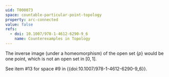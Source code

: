 ```yaml
---
uid: T000073
space: countable-particular-point-topology
property: arc-connected
value: false
refs:
  - doi: 10.1007/978-1-4612-6290-9_6
    name: Counterexamples in Topology
---
```

The inverse image (under a homeomorphism) of the open set $\{p\}$ would be one point, which is not an open set in $[0,1]$.

See item #13 for space #9 in {{doi:10.1007/978-1-4612-6290-9_6}}.
